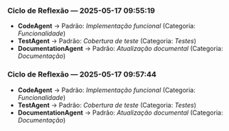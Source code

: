 ### Ciclo de Reflexão — 2025-05-17 09:55:19

- **CodeAgent** → Padrão: _Implementação funcional_ (Categoria: _Funcionalidade_)
- **TestAgent** → Padrão: _Cobertura de teste_ (Categoria: _Testes_)
- **DocumentationAgent** → Padrão: _Atualização documental_ (Categoria: _Documentação_)


### Ciclo de Reflexão — 2025-05-17 09:57:44

- **CodeAgent** → Padrão: _Implementação funcional_ (Categoria: _Funcionalidade_)
- **TestAgent** → Padrão: _Cobertura de teste_ (Categoria: _Testes_)
- **DocumentationAgent** → Padrão: _Atualização documental_ (Categoria: _Documentação_)


